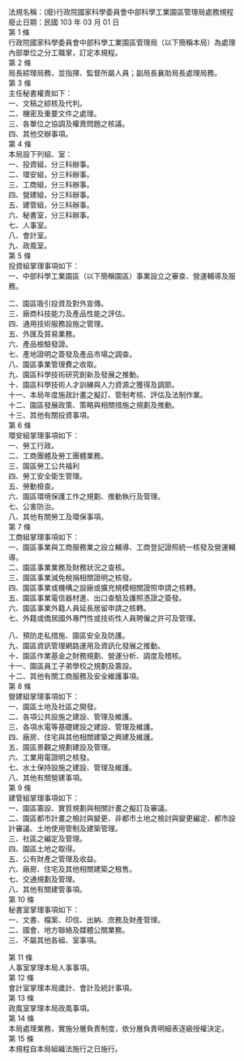 法規名稱：(廢)行政院國家科學委員會中部科學工業園區管理局處務規程  
廢止日期：民國 103 年 03 月 01 日  
第 1 條  
行政院國家科學委員會中部科學工業園區管理局（以下簡稱本局）為處理  
內部單位之分工職掌，訂定本規程。  
第 2 條  
局長綜理局務，並指揮、監督所屬人員；副局長襄助局長處理局務。  
第 3 條  
主任秘書權責如下：  
一、文稿之綜核及代判。  
二、機密及重要文件之處理。  
三、各單位之協調及權責問題之核議。  
四、其他交辦事項。  
第 4 條  
本局設下列組、室：  
一、投資組，分三科辦事。  
二、環安組，分三科辦事。  
三、工商組，分三科辦事。  
四、營建組，分三科辦事。  
五、建管組，分三科辦事。  
六、秘書室，分三科辦事。  
七、人事室。  
八、會計室。  
九、政風室。  
第 5 條  
投資組掌理事項如下：  
一、中部科學工業園區（以下簡稱園區）事業設立之審查、營運輔導及服  
務。  


二、園區吸引投資及對外宣傳。  
三、廠商科技能力及產品性能之評估。  
四、通用技術服務設施之管理。  
五、外匯及貿易業務。  
六、產品檢驗發證。  
七、產地證明之簽發及產品市場之調查。  
八、園區事業管理費之收取。  
九、園區科學技術研究創新及發展之推動。  
十、園區科學技術人才訓練與人力資源之獲得及調節。  
十一、本局年度施政計畫之擬訂、管制考核、評估及法制作業。  
十二、園區發展政策、策略與相關措施之規劃及推動。  
十三、其他有關投資事項。  
第 6 條  
環安組掌理事項如下：  
一、勞工行政。  
二、工商團體及勞工團體業務。  
三、園區勞工公共福利  
四、勞工安全衛生管理。  
五、勞動檢查。  
六、園區環境保護工作之規劃、推動執行及管理。  
七、公害防治。  
八、其他有關勞工及環保事項。  
第 7 條  
工商組掌理事項如下：  
一、園區事業與工商服務業之設立輔導、工商登記證照統一核發及營運輔  
導。  
二、園區事業業務及財務狀況之查核。  
三、園區事業減免稅捐相關證明之核發。  
四、園區事業或機構之設廠或擴充規模相關證照申請之核轉。  
五、園區事業電信器材進、出口查驗及護照憑證之簽發。  
六、園區事業外籍人員延長居留申請之核轉。  
七、外籍或僑居國外專門性或技術性人員聘僱之許可及管理。  


八、預防走私措施、園區安全及防護。  
九、園區資訊管理網路運用及資訊化發展之推動。  
十、園區作業基金之財務規劃、營運分析、調度及稽核。  
十一、園區員工子弟學校之規劃及籌設。  
十二、其他有關工商服務及安全維護事項。  
第 8 條  
營建組掌理事項如下：  
一、園區土地及社區之開發。  
二、各項公共設施之建設、管理及維護。  
三、各項水電等基礎建設之建設、管理及維護。  
四、廠房、住宅與其他相關建築之興建及維護。  
五、園區景觀之規劃建設及管理。  
六、工業用電證明之核發。  
七、水土保持設施之建設、管理及維護。  
八、其他有關營建事項。  
第 9 條  
建管組掌理事項如下：  
一、園區籌設、實質規劃與相關計畫之擬訂及審議。  
二、園區都市計畫之檢討與變更、非都市土地之檢討與變更編定、都市設  
計審議、土地使用管制及建築管理。  
三、社區之編定及管理。  
四、園區土地之取得。  
五、公有財產之管理及收益。  
六、廠房、住宅及其他相關建築之租售。  
七、交通規劃及管理。  
八、其他有關建管事項。  
第 10 條  
秘書室掌理事項如下：  
一、文書、檔案、印信、出納、庶務及財產管理。  
二、國會、地方聯絡及媒體公關業務。  
三、不屬其他各組、室事項。  


第 11 條  
人事室掌理本局人事事項。  
第 12 條  
會計室掌理本局歲計、會計及統計事項。  
第 13 條  
政風室掌理本局政風事項。  
第 14 條  
本局處理業務，實施分層負責制度，依分層負責明細表逐級授權決定。  
第 15 條  
本規程自本局組織法施行之日施行。  


